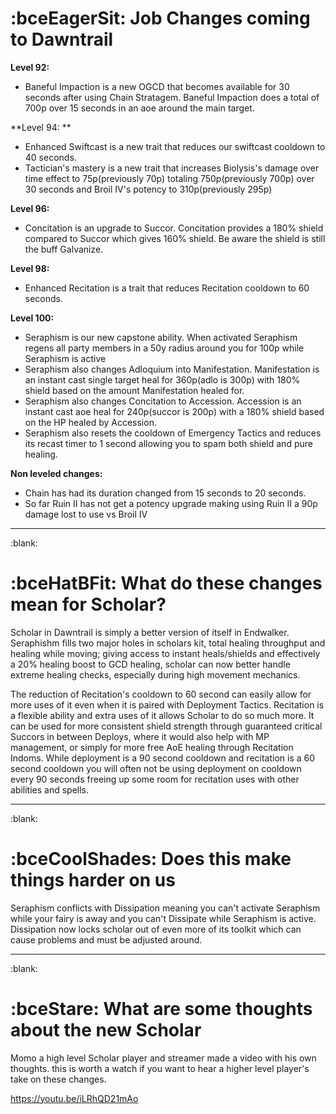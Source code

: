 # :bceEagerSit: **Job Changes coming to Dawntrail**

**Level 92:**
* Baneful Impaction is a new OGCD that becomes available for 30 seconds after using Chain Stratagem. Baneful Impaction does a total of 700p over 15 seconds in an aoe around the main target.

**Level 94: **
* Enhanced Swiftcast is a new trait that reduces our swiftcast cooldown to 40 seconds.
* Tactician's mastery is a new trait that increases Biolysis's damage over time effect to 75p(previously 70p) totaling 750p(previously 700p) over 30 seconds and Broil IV's potency to 310p(previously 295p)

**Level 96:**
* Concitation is an upgrade to Succor. Concitation provides a 180% shield compared to Succor which gives 160% shield. Be aware the shield is still the buff Galvanize.

**Level 98:**
* Enhanced Recitation is a trait that reduces Recitation cooldown to 60 seconds.

**Level 100:**
* Seraphism is our new capstone ability. When activated Seraphism regens all party members in a 50y radius around you for 100p while Seraphism is active
* Seraphism also changes Adloquium into Manifestation. Manifestation is an instant cast single target heal for 360p(adlo is 300p) with 180% shield based on the amount Manifestation healed for.
* Seraphism also changes Concitation to Accession. Accession is an instant cast aoe heal for 240p(succor is 200p) with a 180% shield based on the HP healed by Accession.
* Seraphism also resets the cooldown of Emergency Tactics and reduces its recast timer to 1 second allowing you to spam both shield and pure healing.

**Non leveled changes:**
* Chain has had its duration changed from 15 seconds to 20 seconds.
* So far Ruin II has not get a potency upgrade making using Ruin II a 90p damage lost to use vs Broil IV




-----------------------------



:blank:
# :bceHatBFit: **What do these changes mean for Scholar?**

Scholar in Dawntrail is simply a better version of itself in Endwalker. Seraphishm fills two major holes in scholars kit, total healing throughput and healing while moving; giving access to instant heals/shields and effectively a 20% healing boost to GCD healing, scholar can now better handle extreme healing checks, especially during high movement mechanics. 

The reduction of Recitation's cooldown to 60 second can easily allow for more uses of it even when it is paired with Deployment Tactics. Recitation is a flexible ability and extra uses of it allows Scholar to do so much more. It can be used for more consistent shield strength through guaranteed critical Succors in between Deploys, where it would also help with MP management, or simply for more free AoE healing through Recitation Indoms. While deployment is a 90 second cooldown and recitation is a 60 second cooldown you will often not be using deployment on cooldown every 90 seconds freeing up some room for recitation uses with other abilities and spells.



-----------------------------




:blank:
# :bceCoolShades:  **Does this make things harder on us**

Seraphism conflicts with Dissipation meaning you can't activate Seraphism while your fairy is away and you can't Dissipate while Seraphism is active. Dissipation now locks scholar out of even more of its toolkit which can cause problems and must be adjusted around.


-----------------------------

:blank:
# :bceStare:  **What are some thoughts about the new Scholar**

Momo a high level Scholar player and streamer made a video with his own thoughts. this is worth a watch if you want to hear a higher level player's take on these changes.

https://youtu.be/iLRhQD21mAo
